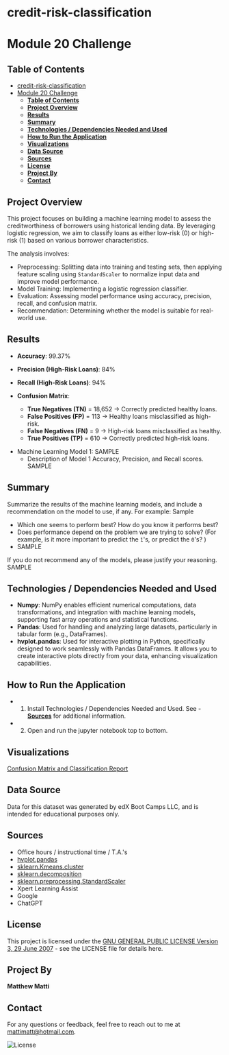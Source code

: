 # credit-risk-classification
# Module 20 Challenge

## **Table of Contents**
- [credit-risk-classification](#credit-risk-classification)
- [Module 20 Challenge](#module-20-challenge)
  - [**Table of Contents**](#table-of-contents)
  - [**Project Overview**](#project-overview)
  - [**Results**](#results)
  - [**Summary**](#summary)
  - [**Technologies / Dependencies Needed and Used**](#technologies--dependencies-needed-and-used)
  - [**How to Run the Application**](#how-to-run-the-application)
  - [**Visualizations**](#visualizations)
  - [**Data Source**](#data-source)
  - [**Sources**](#sources)
  - [**License**](#license)
  - [**Project By**](#project-by)
  - [**Contact**](#contact)

## **Project Overview**
This project focuses on building a machine learning model to assess the creditworthiness of borrowers using historical lending data. By leveraging logistic regression, we aim to classify loans as either low-risk (0) or high-risk (1) based on various borrower characteristics.

The analysis involves:
* Preprocessing: Splitting data into training and testing sets, then applying feature scaling using `StandardScaler` to normalize input data and improve model performance.
* Model Training: Implementing a logistic regression classifier.
* Evaluation: Assessing model performance using accuracy, precision, recall, and confusion matrix.
* Recommendation: Determining whether the model is suitable for real-world use.

## **Results**
- **Accuracy**: 99.37%
- **Precision (High-Risk Loans)**: 84%
- **Recall (High-Risk Loans)**: 94%
  
- **Confusion Matrix**:
  -  **True Negatives (TN)** = 18,652 → Correctly predicted healthy loans.
  - **False Positives (FP)** = 113 → Healthy loans misclassified as high-risk.
  - **False Negatives (FN)** = 9 → High-risk loans misclassified as healthy.
  - **True Positives (TP)** = 610 → Correctly predicted high-risk loans.


* Machine Learning Model 1: SAMPLE
    * Description of Model 1 Accuracy, Precision, and Recall scores. SAMPLE

## **Summary**
Summarize the results of the machine learning models, and include a recommendation on the model to use, if any. For example: Sample

* Which one seems to perform best? How do you know it performs best?
* Does performance depend on the problem we are trying to solve? (For example, is it more important to predict the `1`'s, or predict the `0`'s? )
* SAMPLE

If you do not recommend any of the models, please justify your reasoning. SAMPLE


## **Technologies / Dependencies Needed and Used**
- **Numpy**: NumPy enables efficient numerical computations, data transformations, and integration with machine learning models, supporting fast array operations and statistical functions.
- **Pandas**: Used for handling and analyzing large datasets, particularly in tabular form (e.g., DataFrames).
- **hvplot.pandas**: Used for interactive plotting in Python, specifically designed to work seamlessly with Pandas DataFrames. It allows you to create interactive plots directly from your data, enhancing visualization capabilities.



## **How to Run the Application**
- 1. Install Technologies / Dependencies Needed and Used. See - [**Sources**](#sources) for additional information.
- 2. Open and run the jupyter notebook top to bottom.
## **Visualizations**
[Confusion Matrix and Classification Report](Images/Confusion_matrix_and_classification.png)


## **Data Source**
Data for this dataset was generated by edX Boot Camps LLC, and is intended for educational purposes only.

## **Sources**
* Office hours / instructional time / T.A.'s
* [hvplot.pandas](https://hvplot.holoviz.org/user_guide/Pandas_API.html)
* [sklearn.Kmeans.cluster](https://scikit-learn.org/stable/modules/generated/sklearn.cluster.KMeans.html)
* [sklearn.decomposition](https://scikit-learn.org/stable/modules/generated/sklearn.decomposition.PCA.html)
* [sklearn.preprocessing.StandardScaler](sklearn.preprocessing.StandardScaler)
* Xpert Learning Assist
* Google
* ChatGPT

## **License**
This project is licensed under the [GNU GENERAL PUBLIC LICENSE Version 3, 29 June 2007](./LICENSE) - see the LICENSE file for details here.

## **Project By**
**Matthew Matti**

## **Contact**
For any questions or feedback, feel free to reach out to me at [mattimatt@hotmail.com](mailto:mattimatt@hotmail.com).

![License](https://img.shields.io/badge/license-GPL%203-blue)
